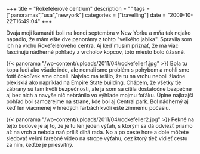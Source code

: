 +++
title = "Rokefelerové centrum"
description = ""
tags = ["panoramas","usa","newyork"]
categories = ["travelling"]
date = "2009-10-22T16:49:04"
+++

Dvaja moji kamaráti boli na konci septembra v New Yorku a mňa tak nejako napadlo, že mám ešte dve
panorámy z tohto "veľkého jablka". Spravila som ich na vrchu Rokefelerového centra. Aj keď musím
priznať, že ma viac fascinujú nádherné pohľady z vrcholov kopcov, toto miesto bolo úžasné.

{{< panorama "/wp-content/uploads/2011/04/rockefeller1.jpg"  >}}
Bola tu kopa ľudí ako všade inde, ale nemali sme problém s pohybom a mohli sme fotiť čokoľvek sme
chceli. Najviac ma tešilo, že tu na vrchu neboli žiadne plexisklá ako napríklad na Empire State
building. Chápem, že všetky tie zábrany sú tam kvôli bezpečnosti, ale ja som sa cítila dostatočne
bezpečne aj bez nich a navyše nič nebránilo vo výhľade mojmu foťáku. Úplne najkrajší pohľad bol
samozrejme na strane, kde bol aj Central park. Bol nádherný aj keď len viacmenej v hnedých farbách
kvôli ešte zimnému počasiu.

{{< panorama "/wp-content/uploads/2011/04/rockefeller2.jpg"  >}}
Pekné na tejto budove je aj to, že je tu len jeden výťah, s ktorým sa dá odviezť priamo až na vrch a
nebola naň príliš dlhá rada. No a po ceste hore a dole môžete sledovať veľmi farebné video na
strope výťahu, cez ktorý tiež vidieť cestu za ním, keďže je priesvitný.
